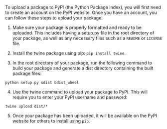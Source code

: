 To upload a package to PyPI (the Python Package Index), you will first need to create an account on the PyPI website. Once you have an account, you can follow these steps to upload your package:

1. Make sure your package is properly formatted and ready to be uploaded. This includes having a setup.py file in the root directory of your package, as well as any necessary files such as a `README` or `LICENSE` file.

2. Install the twine package using pip: `pip install twine`.

3. In the root directory of your package, run the following command to build your package and generate a dist directory containing the built package files:
```
python setup.py sdist bdist_wheel
```

4. Use the twine command to upload your package to PyPI. This will require you to enter your PyPI username and password:
```
twine upload dist/*
```

5. Once your package has been uploaded, it will be available on the PyPI website for others to install using `pip`.
